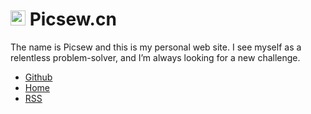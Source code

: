 <h1><img width="24px" height="24px" src="https://picsew.cn/assets/images/icons/Pixel.png" />&nbsp;Picsew.cn</h1>

<p>The name is Picsew and this is my personal web site. I see myself as a relentless problem-solver, and I’m always looking for a new challenge.</p>

<ul>
  <li><a href="https://github.com/Picsew/">Github</a></li>
  <li><a href="https://picsew.cn/">Home</a></li>
  <li><a href="https://picsew.cn/feed.xml">RSS</li>
</ul>
